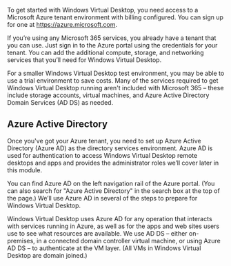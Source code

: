 To get started with Windows Virtual Desktop, you need access to a Microsoft Azure tenant environment with billing configured. You can sign up for one at https://azure.microsoft.com.  

If you’re using any Microsoft 365 services, you already have a tenant that you can use. Just sign in to the Azure portal using the credentials for your tenant. You can add the additional compute, storage, and networking services that you’ll need for Windows Virtual Desktop. 

For a smaller Windows Virtual Desktop test environment, you may be able to use a trial environment to save costs. Many of the services required to get Windows Virtual Desktop running aren't included with Microsoft 365 – these include storage accounts, virtual machines, and Azure Active Directory Domain Services (AD DS) as needed.  

## Azure Active Directory 
Once you've got your Azure tenant, you need to set up Azure Active Directory (Azure AD) as the directory services environment. Azure AD is used for authentication to access Windows Virtual Desktop remote desktops and apps and provides the administrator roles we’ll cover later in this module. 

You can find Azure AD on the left navigation rail of the Azure portal. (You can also search for "Azure Active Directory" in the search box at the top of the page.) We’ll use Azure AD in several of the steps to prepare for Windows Virtual Desktop. 

Windows Virtual Desktop uses Azure AD for any operation that interacts with services running in Azure, as well as for the apps and web sites users use to see what resources are available. We use AD DS – either on-premises, in a connected domain controller virtual machine, or using Azure AD DS – to authenticate at the VM layer. (All VMs in Windows Virtual Desktop are domain joined.) 
